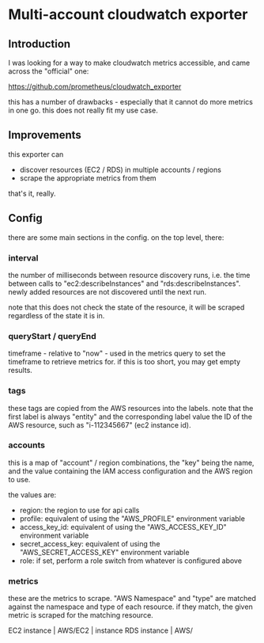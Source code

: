 

# Multi-account cloudwatch exporter



## Introduction

I was looking for a way to make cloudwatch metrics accessible, and came across the "official" one:

https://github.com/prometheus/cloudwatch_exporter

this has a number of drawbacks - especially that it cannot do more metrics in one go. this does not really fit my use case. 



## Improvements

this exporter can

- discover resources (EC2 / RDS) in multiple accounts / regions
- scrape the appropriate metrics from them 

that's it, really.



## Config

there are some main sections in the config. on the top level, there:

### interval 

the number of milliseconds between resource discovery runs, i.e. the time between calls to "ec2:describeInstances" and "rds:describeInstances". newly added resources are not discovered until the next run.

note that this does not check the state of the resource, it will be scraped regardless of the state it is in.

### queryStart / queryEnd 

timeframe - relative to "now" - used in the metrics query to set the timeframe to retrieve metrics for. if this is too short, you may get empty results. 

### tags

these tags are copied from the AWS resources into the labels. note that the first label is always "entity" and the corresponding label value the ID of the AWS resource, such as "i-112345667" (ec2 instance id).

### accounts

this is a map of "account" / region combinations, the "key" being the name, and the value containing the IAM access configuration and the AWS region to use.

the values are:

- region: the region to use for api calls
- profile: equivalent of using the "AWS_PROFILE" environment variable
- access_key_id: equivalent of using the "AWS_ACCESS_KEY_ID" environment variable
- secret_access_key: equivalent of using the "AWS_SECRET_ACCESS_KEY" environment variable
- role: if set, perform a role switch from whatever is configured above

### metrics

these are the metrics to scrape. "AWS Namespace" and "type" are matched against the namespace and type of each resource. if they match, the given metric is scraped for the matching resource.


EC2 instance |  AWS/EC2  | instance
RDS instance |  AWS/